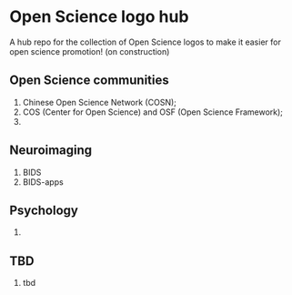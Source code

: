 # Open Science logo hub
A hub repo for the collection of Open Science logos to make it easier for open science promotion!
(on construction)

## Open Science communities

1. Chinese Open Science Network (COSN); 
2. COS (Center for Open Science) and OSF (Open Science Framework);
3. 

## Neuroimaging

1. BIDS
2. BIDS-apps

## Psychology
1. 

## TBD
1. tbd
